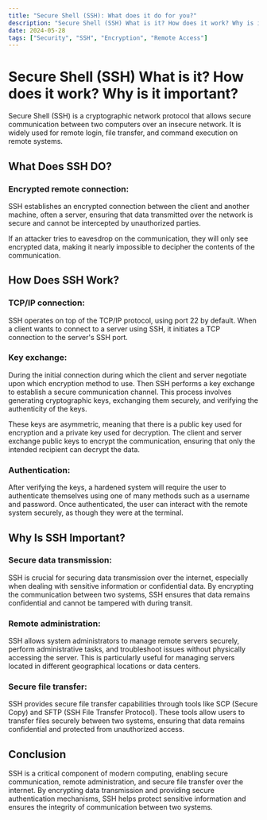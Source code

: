 ```yaml
---
title: "Secure Shell (SSH): What does it do for you?"
description: "Secure Shell (SSH) What is it? How does it work? Why is it important?"
date: 2024-05-28
tags: ["Security", "SSH", "Encryption", "Remote Access"]
---
```


# Secure Shell (SSH) What is it? How does it work? Why is it important?

Secure Shell (SSH) is a cryptographic network protocol that allows secure communication between two computers over an insecure network. It is widely used for remote login, file transfer, and command execution on remote systems.

## What Does SSH DO?

### Encrypted remote connection:

SSH establishes an encrypted connection between the client and another machine, often a server, ensuring that data transmitted over the network is secure and cannot be intercepted by unauthorized parties.

If an attacker tries to eavesdrop on the communication, they will only see encrypted data, making it nearly impossible to decipher the contents of the communication.

## How Does SSH Work?

### TCP/IP connection:

SSH operates on top of the TCP/IP protocol, using port 22 by default. When a client wants to connect to a server using SSH, it initiates a TCP connection to the server's SSH port.

### Key exchange:

During the initial connection during which the client and server negotiate upon which encryption method to use. Then SSH performs a key exchange to establish a secure communication channel. This process involves generating cryptographic keys, exchanging them securely, and verifying the authenticity of the keys.

These keys are asymmetric, meaning that there is a public key used for encryption and a private key used for decryption. The client and server exchange public keys to encrypt the communication, ensuring that only the intended recipient can decrypt the data.

### Authentication:

After verifying the keys, a hardened system will require the user to authenticate themselves using one of many methods such as a username and password. Once authenticated, the user can interact with the remote system securely, as though they were at the terminal.

## Why Is SSH Important?

### Secure data transmission:

SSH is crucial for securing data transmission over the internet, especially when dealing with sensitive information or confidential data. By encrypting the communication between two systems, SSH ensures that data remains confidential and cannot be tampered with during transit.

### Remote administration:

SSH allows system administrators to manage remote servers securely, perform administrative tasks, and troubleshoot issues without physically accessing the server. This is particularly useful for managing servers located in different geographical locations or data centers.

### Secure file transfer:

SSH provides secure file transfer capabilities through tools like SCP (Secure Copy) and SFTP (SSH File Transfer Protocol). These tools allow users to transfer files securely between two systems, ensuring that data remains confidential and protected from unauthorized access.

## Conclusion

SSH is a critical component of modern computing, enabling secure communication, remote administration, and secure file transfer over the internet. By encrypting data transmission and providing secure authentication mechanisms, SSH helps protect sensitive information and ensures the integrity of communication between two systems.
